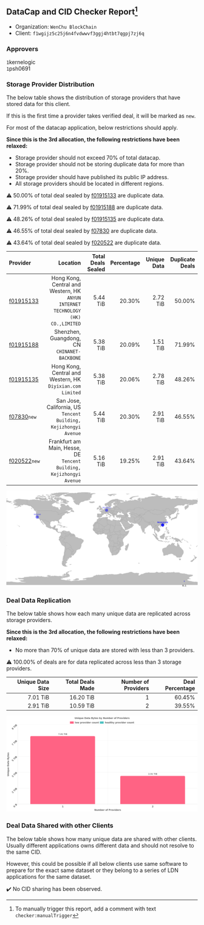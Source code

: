 ## DataCap and CID Checker Report[^1]
 - Organization: `WenChu BlockChain`
 - Client: `f1wgijz5c25j6n4fvdwwvf3ggj4htbt7qgpj7zj6q`
### Approvers
`1`kernelogic<br/>`1`psh0691

### Storage Provider Distribution
The below table shows the distribution of storage providers that have stored data for this client.

If this is the first time a provider takes verified deal, it will be marked as `new`.

For most of the datacap application, below restrictions should apply.

**Since this is the 3rd allocation, the following restrictions have been relaxed:**
 - Storage provider should not exceed 70% of total datacap.
 - Storage provider should not be storing duplicate data for more than 20%.
 - Storage provider should have published its public IP address.
 - All storage providers should be located in different regions.

⚠️ 50.00% of total deal sealed by [f01915133](https://filfox.info/en/address/f01915133) are duplicate data.

⚠️ 71.99% of total deal sealed by [f01915188](https://filfox.info/en/address/f01915188) are duplicate data.

⚠️ 48.26% of total deal sealed by [f01915135](https://filfox.info/en/address/f01915135) are duplicate data.

⚠️ 46.55% of total deal sealed by [f07830](https://filfox.info/en/address/f07830) are duplicate data.

⚠️ 43.64% of total deal sealed by [f020522](https://filfox.info/en/address/f020522) are duplicate data.

| Provider                                                |                                                                            Location | Total Deals Sealed | Percentage | Unique Data | Duplicate Deals |
| :------------------------------------------------------ | ----------------------------------------------------------------------------------: | -----------------: | ---------: | ----------: | --------------: |
| [f01915133](https://filfox.info/en/address/f01915133)   | Hong Kong, Central and Western, HK<br/>`ANYUN INTERNET TECHNOLOGY (HK) CO.,LIMITED` |           5.44 TiB |     20.30% |    2.72 TiB |          50.00% |
| [f01915188](https://filfox.info/en/address/f01915188)   |                                     Shenzhen, Guangdong, CN<br/>`CHINANET-BACKBONE` |           5.38 TiB |     20.09% |    1.51 TiB |          71.99% |
| [f01915135](https://filfox.info/en/address/f01915135)   |                       Hong Kong, Central and Western, HK<br/>`Diyixian.com Limited` |           5.38 TiB |     20.06% |    2.78 TiB |          48.26% |
| [f07830](https://filfox.info/en/address/f07830)`new`    |                 San Jose, California, US<br/>`Tencent Building, Kejizhongyi Avenue` |           5.44 TiB |     20.30% |    2.91 TiB |          46.55% |
| [f020522](https://filfox.info/en/address/f020522)`new`  |             Frankfurt am Main, Hesse, DE<br/>`Tencent Building, Kejizhongyi Avenue` |           5.16 TiB |     19.25% |    2.91 TiB |          43.64% |

![Provider Distribution](https://raw.githubusercontent.com/data-preservation-programs/filplus-checker-assets/main/filecoin-project/filecoin-plus-large-datasets/issues/1213/1672902287823.png)
### Deal Data Replication
The below table shows how each many unique data are replicated across storage providers.

**Since this is the 3rd allocation, the following restrictions have been relaxed:**
- No more than 70% of unique data are stored with less than 3 providers.

⚠️ 100.00% of deals are for data replicated across less than 3 storage providers.

| Unique Data Size | Total Deals Made | Number of Providers | Deal Percentage |
| ---------------: | ---------------: | ------------------: | --------------: |
|         7.01 TiB |        16.20 TiB |                   1 |          60.45% |
|         2.91 TiB |        10.59 TiB |                   2 |          39.55% |

![Replication Distribution](https://raw.githubusercontent.com/data-preservation-programs/filplus-checker-assets/main/filecoin-project/filecoin-plus-large-datasets/issues/1213/1672902288822.png)
### Deal Data Shared with other Clients
The below table shows how many unique data are shared with other clients.
Usually different applications owns different data and should not resolve to the same CID.

However, this could be possible if all below clients use same software to prepare for the exact same dataset or they belong to a series of LDN applications for the same dataset.

✔️ No CID sharing has been observed.

[^1]: To manually trigger this report, add a comment with text `checker:manualTrigger`
